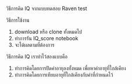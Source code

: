 วิธีการคิด IQ จากแบบทดสอบ Raven test

วิธีการใช้งาน
1. download หรือ clone ทั้งหมดไป
2. ทำการรัน IQ_score notebook
3. จะได้ผลตามที่ต้องการ

วิธีการคิด IQ เราทำไว้สองแบบคือ
1. ทำการคิดโดยการปัดค่าอายุลงทั้งหมด เพื่อหาค่าอายุที่ใกล้เคียง
2. ทำการคิดโดยการเทียบอายุที่ใกล้เคียงกับค่าที่กำหนดไว้
